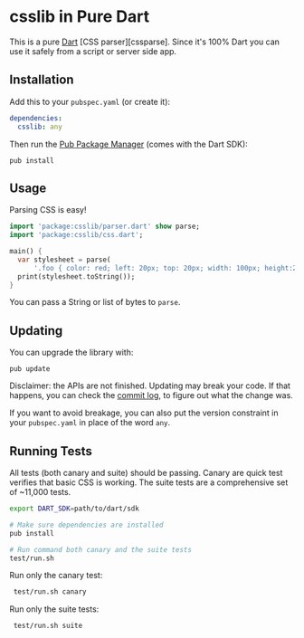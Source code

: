 csslib in Pure Dart
===================

This is a pure [Dart][dart] [CSS parser][cssparse]. Since it's 100%
Dart you can use it safely from a script or server side app.

Installation
------------

Add this to your `pubspec.yaml` (or create it):
```yaml
dependencies:
  csslib: any
```
Then run the [Pub Package Manager][pub] (comes with the Dart SDK):

    pub install

Usage
-----

Parsing CSS is easy!
```dart
import 'package:csslib/parser.dart' show parse;
import 'package:csslib/css.dart';

main() {
  var stylesheet = parse(
      '.foo { color: red; left: 20px; top: 20px; width: 100px; height:200px }');
  print(stylesheet.toString());
}
```

You can pass a String or list of bytes to `parse`.


Updating
--------

You can upgrade the library with:

    pub update

Disclaimer: the APIs are not finished. Updating may break your code. If that
happens, you can check the
[commit log](https://github.com/dart-lang/csslib/commits/master), to figure
out what the change was.

If you want to avoid breakage, you can also put the version constraint in your
`pubspec.yaml` in place of the word `any`.

Running Tests
-------------

All tests (both canary and suite) should be passing.  Canary are quick test
verifies that basic CSS is working.  The suite tests are a comprehensive set of
~11,000 tests.

```bash
export DART_SDK=path/to/dart/sdk

# Make sure dependencies are installed
pub install

# Run command both canary and the suite tests
test/run.sh
```

  Run only the canary test:

```bash
 test/run.sh canary
```

  Run only the suite tests:

```bash
 test/run.sh suite
```

[dart]: http://www.dartlang.org/
[pub]: http://www.dartlang.org/docs/pub-package-manager/
